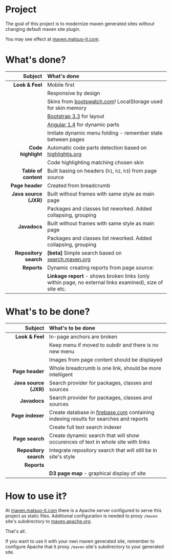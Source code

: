 # Project

The goal of this project is to modernize maven generated sites without changing
default maven site plugin.

You may see effect at [maven.matsuo-it.com](http://maven.matsuo-it.com).

# What's done?

| Subject                  | What's done                                                 |
| --------------------:    | :---------------------------------------------------------- |
| **Look & Feel**          | Mobile first                                                |
|                          | Responsive by design                                        |
|                          | Skins from [bootswatch.com](http://bootswatch.com)! LocalStorage used for skin memory |
|                          | [Bootstrap 3.3](http://getbootstrap.com) for layout         |
|                          | [Angular 1.4](https://angularjs.org) for dynamic parts      |
|                          | Imitate dynamic menu folding - remember state between pages |
| **Code highlight**       | Automatic code parts detection based on [highlightjs.org](https://highlightjs.org) |
|                          | Code highlighting matching chosen skin                      |
| **Table of content**     | Built basing on headers (`h1`, `h2`, `h3`) from page source |
| **Page header**          | Created from breadcrumb                                     |
| **Java source (JXR)**    | Built without frames with same style as main page           |
|                          | Packages and classes list reworked. Added collapsing, grouping |
| **Javadocs**             | Built without frames with same style as main page           |
|                          | Packages and classes list reworked. Added collapsing, grouping |
| **Repository search**    | **[beta]** Simple search based on [search.maven.org](https://search.maven.org) |
| **Reports**              | Dynamic creating reports from page source:                  |
|                          | **Linkage report** - shows broken links (only within page, no external links examined), size of site etc. |

# What's to be done?

| Subject                  | What's to be done                                           |
| --------------------:    | :---------------------------------------------------------- |
| **Look & Feel**          | In-page anchors are broken                                  |
|                          | Keep menu if moved to subdir and there is no new menu       |
|                          | Images from page content should be displayed                |
| **Page header**          | Whole breadcrumb is one link, should be more intelligent    |
| **Java source (JXR)**    | Search provider for packages, classes and sources           |
| **Javadocs**             | Search provider for packages, classes and sources           |
| **Page indexer**         | Create database in [firebase.com](https://firebase.com) containing indexing results for searches and reports |
|                          | Create full text search indexer                             |
| **Page search**          | Create dynamic search that will show occurences of text in whole site with links |
| **Repository search**    | Integrate repository search that will still be in site's style |
| **Reports**              |                                                             |
|                          | **D3 page map** - graphical display of site                 |

# How to use it?

At [maven.matsuo-it.com](maven.matsuo-it.com) there is a Apache server 
configured to serve this project as static files. Additional configuration is
needed to proxy `/maven` site's subdirectory to 
[maven.apache.org](maven.apache.org).

That's all. 

If you want to use it with your own maven generated site, remember to 
configure Apache that it proxy `/maven` site's subdirectory to your 
generated site.
